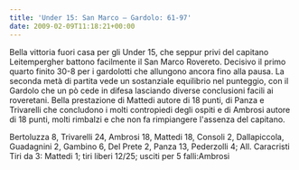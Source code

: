 ```yaml
---
title: 'Under 15: San Marco – Gardolo: 61-97'
date: 2009-02-09T11:18:21+00:00
---
```

Bella vittoria fuori casa per gli Under 15, che seppur privi del capitano Leitempergher battono facilmente il San Marco Rovereto. Decisivo il primo quarto finito 30-8 per i gardolotti che allungono ancora fino alla pausa. La seconda metà di partita vede un sostanziale equilibrio nel punteggio, con il Gardolo che un pò cede in difesa lasciando diverse conclusioni facili ai roveretani. Bella prestazione di Mattedi autore di 18 punti, di Panza e Trivarelli che concludono i molti contropiedi degli ospiti e di Ambrosi autore di 18 punti, molti rimbalzi e che non fa rimpiangere l'assenza del capitano.

Bertoluzza 8, Trivarelli 24, Ambrosi 18, Mattedi 18, Consoli 2, Dallapiccola, Guadagnini 2, Gambino 6, Del Prete 2, Panza 13, Pederzolli 4; All. Caracristi Tiri da 3: Mattedi 1; tiri liberi 12/25; usciti per 5 falli:Ambrosi